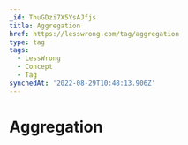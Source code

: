 ```yaml
---
_id: ThuGDzi7X5YsAJfjs
title: Aggregation
href: https://lesswrong.com/tag/aggregation
type: tag
tags:
  - LessWrong
  - Concept
  - Tag
synchedAt: '2022-08-29T10:48:13.906Z'
---
```

# Aggregation

